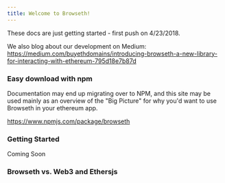 ```yaml
---
title: Welcome to Browseth!
---
```


These docs are just getting started - first push on 4/23/2018.

We also blog about our development on Medium:
https://medium.com/buyethdomains/introducing-browseth-a-new-library-for-interacting-with-ethereum-795d18e7b87d

### Easy download with npm

Documentation may end up migrating over to NPM, and this site may be used mainly as an overview of the "Big Picture" for why you'd want to use Browseth in your ethereum app.

https://www.npmjs.com/package/browseth

### Getting Started

Coming Soon

### Browseth vs. Web3 and Ethersjs




